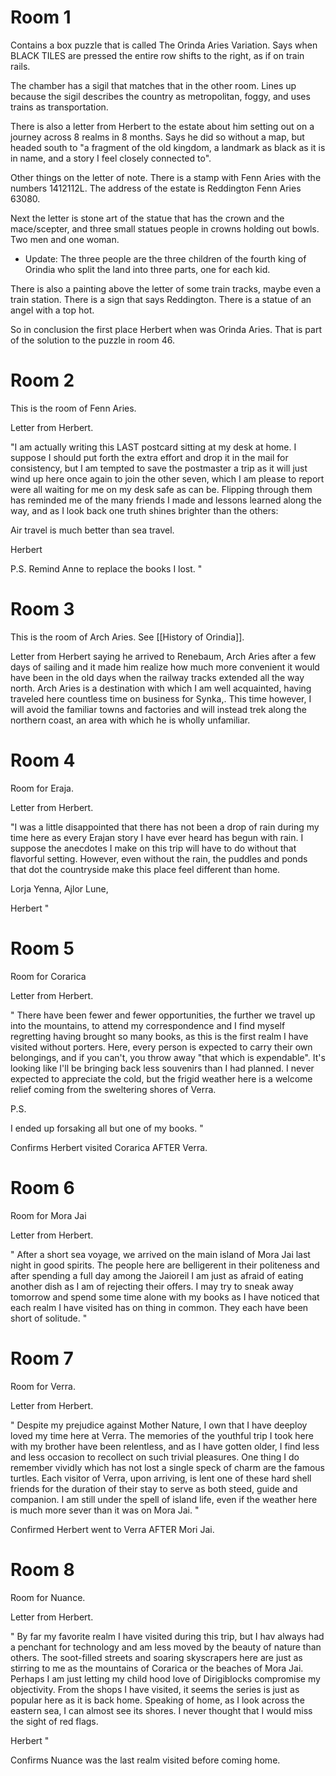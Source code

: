 # Room 1
Contains a box puzzle that is called The Orinda Aries Variation. Says when BLACK TILES are pressed the entire row shifts to the right, as if on train rails.

The chamber has a sigil that matches that in the other room. Lines up because the sigil describes the country as metropolitan, foggy, and uses trains as transportation.

There is also a letter from Herbert to the estate about him setting out on a journey across 8 realms in 8 months. Says he did so without a map, but headed south to "a fragment of the old kingdom, a landmark as black as it is in name, and a story I feel closely connected to".

Other things on the letter of note. There is a stamp with Fenn Aries with the numbers 1412112L. The address of the estate is Reddington Fenn Aries 63080.

Next the letter is stone art of the statue that has the crown and the mace/scepter, and three small statues people in crowns holding out bowls. Two men and one woman.
- Update: The three people are the three children of the fourth king of Orindia who split the land into three parts, one for each kid.

There is also a painting above the letter of some train tracks, maybe even a train station. There is a sign that says Reddington. There is a statue of an angel with a top hot.

So in conclusion the first place Herbert when was Orinda Aries. That is part of the solution to the puzzle in room 46.
# Room 2
This is the room of Fenn Aries.

Letter from Herbert.

"I am actually writing this LAST postcard sitting at my desk at home. I suppose I should put forth the extra effort and drop it in the mail for consistency, but I am tempted to save the postmaster a trip as it will just wind up here once again to join the other seven, which I am please to report were all waiting for me on my desk safe as can be. Flipping through them has reminded me of the many friends I made and lessons learned along the way, and as I look back one truth shines brighter than the others:

Air travel is much better than sea travel.

Herbert

P.S. Remind Anne to replace the books I lost.
"

# Room 3
This is the room of Arch Aries. See [[History of Orindia]].

Letter from Herbert saying he arrived to Renebaum, Arch Aries after a few days of sailing and it made him realize how much more convenient it would have been in the old days when the railway tracks extended all the way north. Arch Aries is a destination with which I am well acquainted, having traveled here countless time on business for Synka,. This time however, I will avoid the familiar towns and factories and will instead trek along the northern coast, an area with which he is wholly unfamiliar.

# Room 4
Room for Eraja.

Letter from Herbert.

"I was a little disappointed that there has not been a drop of rain during my time here as every Erajan story I have ever heard has begun with rain. I suppose the anecdotes I make on this trip will have to do without that flavorful setting. However, even without the rain, the puddles and ponds that dot the countryside make this place feel different than home.

Lorja Yenna, Ajlor Lune,

Herbert
"
# Room 5
Room for Corarica

Letter from Herbert.

"
There have been fewer and fewer opportunities, the further we travel up into the mountains, to attend my correspondence and I find myself regretting having brought so many books, as this is the first realm I have visited without porters. Here, every person is expected to carry their own belongings, and if you can't, you throw away "that which is expendable". It's looking like I'll be bringing back less souvenirs than I had planned. I never expected to appreciate the cold, but the frigid weather here is a welcome relief coming from the sweltering shores of Verra.

P.S.

I ended up forsaking all but one of my books.
"

Confirms Herbert visited Corarica AFTER Verra.

# Room 6
Room for Mora Jai

Letter from Herbert.

"
After a short sea voyage, we arrived on the main island of Mora Jai last night in good spirits. The people here are belligerent in their politeness and after spending a full day among the Jaioreil I am just as afraid of eating another dish as I am of rejecting their offers. I may try to sneak away tomorrow and spend some time alone with my books as I have noticed that each realm I have visited has on thing in common. They each have been short of solitude.
"

# Room 7
Room for Verra.

Letter from Herbert.

"
Despite my prejudice against Mother Nature, I own that I have deeploy loved my time here at Verra. The memories of the youthful trip I took here with my brother have been relentless, and as I have gotten older, I find less and less occasion to recollect on such trivial pleasures. One thing I do remember vividly which has not lost a single speck of charm are the famous turtles. Each visitor of Verra, upon arriving, is lent one of these hard shell friends for the duration of their stay to serve as both steed, guide and companion. I am still under the spell of island life, even if the weather here is much more sever than it was on Mora Jai.
"

Confirmed Herbert went to Verra AFTER Mori Jai.

# Room 8
Room for Nuance.

Letter from Herbert.

"
By far my favorite realm I have visited during this trip, but I hav always had a penchant for technology and am less moved by the beauty of nature than others. The soot-filled streets and soaring skyscrapers here are just as stirring to me as the mountains of Corarica or the beaches of Mora Jai. Perhaps I am just letting my child hood love of Dirigiblocks compromise my objectivity. From the shops I have visited, it seems the series is just as popular here as it is back home. Speaking of home, as I look across the eastern sea, I can almost see its shores. I never thought that I would miss the sight of red flags.

Herbert
"

Confirms Nuance was the last realm visited before coming home.